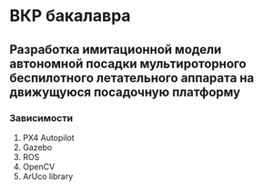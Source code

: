 # ВКР бакалавра
## Разработка имитационной модели автономной посадки мультироторного беспилотного летательного аппарата на движущуюся посадочную платформу

### Зависимости
1. PX4 Autopilot
2. Gazebo
3. ROS
4. OpenCV
5. ArUco library
